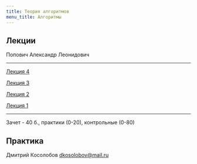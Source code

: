 ```yaml
---
title: Теория алгоритмов
menu_title: Алгоритмы
---
```


## Лекции

Попович Александр Леонидович

---

[Лекция 4](lectures/4)

[Лекция 3](lectures/3)

[Лекция 2](lectures/2)

[Лекция 1](lectures/1)

---

Зачет - 40 б., практики (0-20), контрольные (0-80)



## Практика

Дмитрий Косолобов dkosolobov@mail.ru